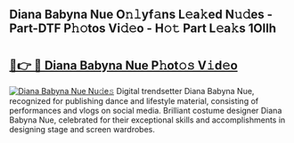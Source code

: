 ## Diana Babyna Nue O𝚗𝚕yf𝚊ns L𝚎a𝚔ed N𝚞𝚍es - Part-DTF P𝚑𝚘tos Vi𝚍𝚎o - H𝚘𝚝 Part L𝚎a𝚔s 1OlIh

# <h2><a href="http://kf5fok.oniu.top/?m=Diana+Babyna+Nue">🔗👉 🔴 Diana Babyna Nue P𝚑ot𝚘𝚜 V𝚒d𝚎o</a></h2>

[![Diana Babyna Nue Nu𝚍e𝚜](https://i.imgur.com/0qMVB7G.gif)](http://kf5fok.oniu.top/?m=Diana+Babyna+Nue)
Digital trendsetter Diana Babyna Nue, recognized for publishing dance and lifestyle material, consisting of performances and vlogs on social media. Brilliant costume designer Diana Babyna Nue, celebrated for their exceptional skills and accomplishments in designing stage and screen wardrobes.  
